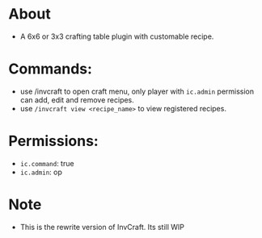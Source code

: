 # About

* A 6x6 or 3x3 crafting table plugin with customable recipe.

# Commands:

* use /invcraft to open craft menu, only player with `ic.admin` permission can add, edit and remove recipes.
* use `/invcraft view <recipe_name>` to view registered recipes.
# Permissions:

* `ic.command`: true
* `ic.admin`: op

# Note
* This is the rewrite version of InvCraft. Its still WIP
